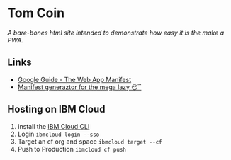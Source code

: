 # Tom Coin

_A bare-bones html site intended to demonstrate how easy it is the make a PWA._

## Links

- [Google Guide - The Web App Manifest](https://developers.google.com/web/fundamentals/web-app-manifest/)
- [Manifest generaztor for the mega lazy 😴](https://app-manifest.firebaseapp.com/)

## Hosting on IBM Cloud

1. install the [IBM Cloud CLI](https://console.bluemix.net/docs/cli/index.html#overview)
1. Login `ibmcloud login --sso`
1. Target an cf org and space `ibmcloud target --cf`
1. Push to Production `ibmcloud cf push`
